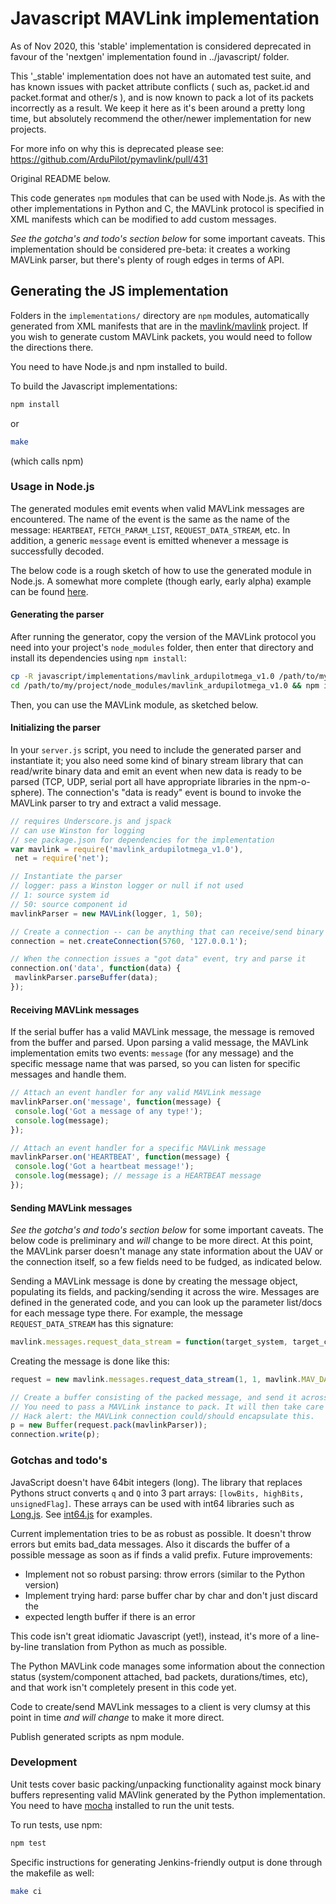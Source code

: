 # Javascript MAVLink implementation

As of Nov 2020, this 'stable' implementation is considered deprecated in favour
of the 'nextgen' implementation found in ../javascript/ folder.

This '_stable' implementation does not have an automated test suite, and has
known issues with packet attribute conflicts ( such as, packet.id and
packet.format and other/s ), and is now known to pack a lot of its packets
incorrectly as a result.   We keep it here as it's been around a pretty long
time, but absolutely recommend the other/newer implementation for new projects.

For more info on why this is deprecated please see:  <https://github.com/ArduPilot/pymavlink/pull/431>

Original README below.

This code generates ```npm``` modules that can be used with Node.js.  As with the other implementations in Python and C, the MAVLink protocol is specified in XML manifests which can be modified to add custom messages.

*See the gotcha's and todo's section below* for some important caveats.  This implementation should be considered pre-beta: it creates a working MAVLink parser, but there's plenty of rough edges in terms of API.

## Generating the JS implementation

Folders in the ```implementations/``` directory are ```npm``` modules,
automatically generated from XML manifests that are in the [mavlink/mavlink](https://github.com/mavlink/mavlink)
project.  If you wish to generate custom MAVLink packets, you would need to
follow the directions there.

You need to have Node.js and npm installed to build.

To build the Javascript implementations:

```bash
npm install
```

or

```bash
make
```

(which calls npm)

### Usage in Node.js

The generated modules emit events when valid MAVLink messages are encountered.
The name of the event is the same as the name of the message: ```HEARTBEAT```,
```FETCH_PARAM_LIST```, ```REQUEST_DATA_STREAM```, etc.  In addition, a generic
```message``` event is emitted whenever a message is successfully decoded.

The below code is a rough sketch of how to use the generated module in Node.js.
A somewhat more complete (though early, early alpha) example can be found [here](https://github.com/acuasi/ground-control-station).

#### Generating the parser

After running the generator, copy the version of the MAVLink protocol you need
into your project's ```node_modules``` folder, then enter that directory and
install its dependencies using ```npm install```:

```bash
cp -R javascript/implementations/mavlink_ardupilotmega_v1.0 /path/to/my/project/node_modules/
cd /path/to/my/project/node_modules/mavlink_ardupilotmega_v1.0 && npm install
```

Then, you can use the MAVLink module, as sketched below.

#### Initializing the parser

In your ```server.js``` script, you need to include the generated parser and
instantiate it; you also need some kind of binary stream library that can
read/write binary data and emit an event when new data is ready to be parsed
(TCP, UDP, serial port all have appropriate libraries in the npm-o-sphere).
The connection's "data is ready" event is bound to invoke the MAVLink parser to
try and extract a valid message.

```javascript
// requires Underscore.js and jspack
// can use Winston for logging
// see package.json for dependencies for the implementation
var mavlink = require('mavlink_ardupilotmega_v1.0'),
 net = require('net');

// Instantiate the parser
// logger: pass a Winston logger or null if not used
// 1: source system id
// 50: source component id
mavlinkParser = new MAVLink(logger, 1, 50);

// Create a connection -- can be anything that can receive/send binary
connection = net.createConnection(5760, '127.0.0.1');

// When the connection issues a "got data" event, try and parse it
connection.on('data', function(data) {
 mavlinkParser.parseBuffer(data);
});
```

#### Receiving MAVLink messages

If the serial buffer has a valid MAVLink message, the message is removed from
the buffer and parsed.  Upon parsing a valid message, the MAVLink implementation
emits two events: ```message``` (for any message) and the specific message name
that was parsed, so you can listen for specific messages and handle them.

```javascript
// Attach an event handler for any valid MAVLink message
mavlinkParser.on('message', function(message) {
 console.log('Got a message of any type!');
 console.log(message);
});

// Attach an event handler for a specific MAVLink message
mavlinkParser.on('HEARTBEAT', function(message) {
 console.log('Got a heartbeat message!');
 console.log(message); // message is a HEARTBEAT message
});
```

#### Sending MAVLink messages

*See the gotcha's and todo's section below* for some important caveats.  The
below code is preliminary and *will* change to be more direct.  At this point,
the MAVLink parser doesn't manage any state information about the UAV or the
connection itself, so a few fields need to be fudged, as indicated below.

Sending a MAVLink message is done by creating the message object, populating its
fields, and packing/sending it across the wire.  Messages are defined in the
generated code, and you can look up the parameter list/docs for each message
type there.  For example, the message ```REQUEST_DATA_STREAM``` has this
signature:

```javascript
mavlink.messages.request_data_stream = function(target_system, target_component, req_stream_id, req_message_rate, start_stop) //...
```

Creating the message is done like this:

```javascript
request = new mavlink.messages.request_data_stream(1, 1, mavlink.MAV_DATA_STREAM_ALL, 1, 1);

// Create a buffer consisting of the packed message, and send it across the wire.
// You need to pass a MAVLink instance to pack. It will then take care of setting sequence number, system and component id.
// Hack alert: the MAVLink connection could/should encapsulate this.
p = new Buffer(request.pack(mavlinkParser));
connection.write(p);
```

### Gotchas and todo's

JavaScript doesn't have 64bit integers (long). The library that replaces Pythons
struct converts ```q``` and ```Q``` into 3 part arrays: ```[lowBits, highBits, unsignedFlag]```.
These arrays can be used with int64 libraries such as [Long.js](https://github.com/dcodeIO/Long.js).
See [int64.js](https://github.com/AndreasAntener/node-jspack/blob/master/test/int64.js)
for examples.

Current implementation tries to be as robust as possible. It doesn't throw
errors but emits bad_data messages. Also it discards the buffer of a possible
message as soon as if finds a valid prefix. Future improvements:

* Implement not so robust parsing: throw errors (similar to the Python version)
* Implement trying hard: parse buffer char by char and don't just discard the
* expected length buffer if there is an error

This code isn't great idiomatic Javascript (yet!), instead, it's more of a
line-by-line translation from Python as much as possible.

The Python MAVLink code manages some information about the connection status
(system/component attached, bad packets, durations/times, etc), and that work
isn't completely present in this code yet.

Code to create/send MAVLink messages to a client is very clumsy at this point in
time *and will change* to make it more direct.

Publish generated scripts as npm module.

### Development

Unit tests cover basic packing/unpacking functionality against mock binary
buffers representing valid MAVlink generated by the Python implementation.  You
need to have [mocha](http://visionmedia.github.com/mocha/) installed to run the
unit tests.

To run tests, use npm:

```bash
npm test
```

Specific instructions for generating Jenkins-friendly output is done through the
makefile as well:

```bash
make ci
```
